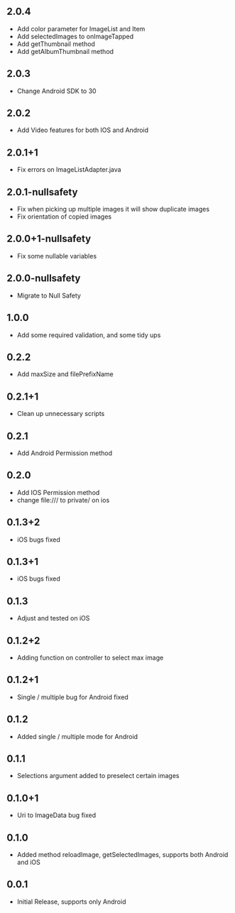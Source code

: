 ## 2.0.4

* Add color parameter for ImageList and Item
* Add selectedImages to onImageTapped
* Add getThumbnail method
* Add getAlbumThumbnail method

## 2.0.3

* Change Android SDK to 30

## 2.0.2

* Add Video features for both IOS and Android

## 2.0.1+1

* Fix errors on ImageListAdapter.java

## 2.0.1-nullsafety

* Fix when picking up multiple images it will show duplicate images
* Fix orientation of copied images

## 2.0.0+1-nullsafety

* Fix some nullable variables

## 2.0.0-nullsafety

* Migrate to Null Safety

## 1.0.0

* Add some required validation, and some tidy ups

## 0.2.2

* Add maxSize and filePrefixName

## 0.2.1+1

* Clean up unnecessary scripts

## 0.2.1

* Add Android Permission method

## 0.2.0

* Add IOS Permission method
* change file:/// to private/ on ios

## 0.1.3+2

* iOS bugs fixed

## 0.1.3+1

* iOS bugs fixed

## 0.1.3

* Adjust and tested on iOS

## 0.1.2+2

* Adding function on controller to select max image

## 0.1.2+1

* Single / multiple bug for Android fixed

## 0.1.2

* Added single / multiple mode for Android

## 0.1.1

* Selections argument added to preselect certain images

## 0.1.0+1

* Uri to ImageData bug fixed

## 0.1.0

* Added method reloadImage, getSelectedImages, supports both Android and iOS

## 0.0.1

* Initial Release, supports only Android
